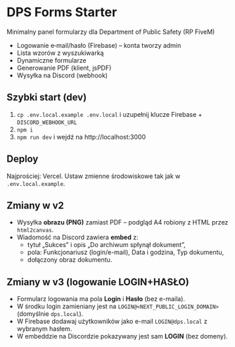 # DPS Forms Starter

Minimalny panel formularzy dla Department of Public Safety (RP FiveM)
- Logowanie e‑mail/hasło (Firebase) – konta tworzy admin
- Lista wzorów z wyszukiwarką
- Dynamiczne formularze
- Generowanie PDF (klient, jsPDF)
- Wysyłka na Discord (webhook)

## Szybki start (dev)
1) `cp .env.local.example .env.local` i uzupełnij klucze Firebase + `DISCORD_WEBHOOK_URL`
2) `npm i`
3) `npm run dev` i wejdź na http://localhost:3000

## Deploy
Najprościej: Vercel. Ustaw zmienne środowiskowe tak jak w `.env.local.example`.

## Zmiany w v2
- Wysyłka **obrazu (PNG)** zamiast PDF – podgląd A4 robiony z HTML przez `html2canvas`.
- Wiadomość na Discord zawiera **embed** z:
  - tytuł „Sukces” i opis „Do archiwum spłynął dokument”,
  - pola: Funkcjonariusz (login/e-mail), Data i godzina, Typ dokumentu,
  - dołączony obraz dokumentu.

## Zmiany w v3 (logowanie LOGIN+HASŁO)
- Formularz logowania ma pola **Login** i **Hasło** (bez e-maila).
- W środku login zamieniany jest na `LOGIN@<NEXT_PUBLIC_LOGIN_DOMAIN>` (domyślnie `dps.local`).
- W Firebase dodawaj użytkowników jako e-mail `LOGIN@dps.local` z wybranym hasłem.
- W embeddzie na Discordzie pokazywany jest sam **LOGIN** (bez domeny).

